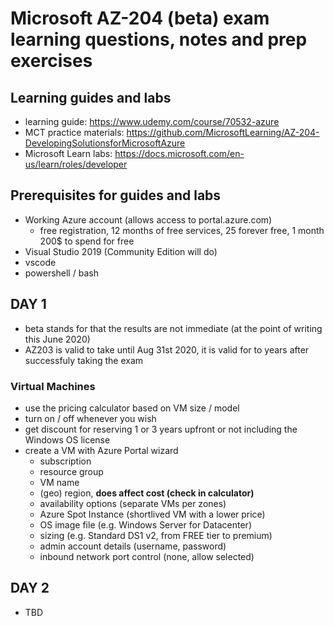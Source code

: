 # Microsoft AZ-204 (beta) exam learning questions, notes and prep exercises

## Learning guides and labs

- learning guide: <https://www.udemy.com/course/70532-azure>
- MCT practice materials: <https://github.com/MicrosoftLearning/AZ-204-DevelopingSolutionsforMicrosoftAzure>
- Microsoft Learn labs: <https://docs.microsoft.com/en-us/learn/roles/developer>

## Prerequisites for guides and labs

- Working Azure account (allows access to portal.azure.com)
    - free registration, 12 months of free services, 25 forever free, 1 month 200$ to spend for free
- Visual Studio 2019 (Community Edition will do)
- vscode
- powershell / bash

## DAY 1

- beta stands for that the results are not immediate (at the point of writing this June 2020)
- AZ203 is valid to take until Aug 31st 2020, it is valid for to years after successfuly taking the exam

### Virtual Machines

- use the pricing calculator based on VM size / model
- turn on / off whenever you wish
- get discount for reserving 1 or 3 years upfront or not including the Windows OS license
- create a VM with Azure Portal wizard
    - subscription
    - resource group
    - VM name
    - (geo) region, **does affect cost (check in calculator)**
    - availability options (separate VMs per zones)
    - Azure Spot Instance (shortlived VM with a lower price)
    - OS image file (e.g. Windows Server for Datacenter)
    - sizing (e.g. Standard DS1 v2, from FREE tier to premium)
    - admin account details (username, password)
    - inbound network port control (none, allow selected)

## DAY 2

- TBD
